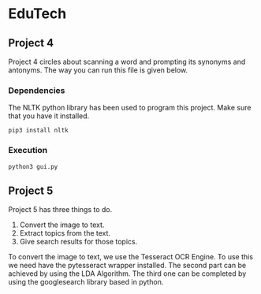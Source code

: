 # EduTech

## Project 4 

Project 4 circles about scanning a word and prompting its synonyms and antonyms.
The way you can run this file is given below.

### Dependencies

The NLTK python library has been used to program this project. Make sure that you have it installed.

```
pip3 install nltk
```

### Execution

```
python3 gui.py
```

## Project 5

Project 5 has three things to do.
1) Convert the image to text.
2) Extract topics from the text.
3) Give search results for those topics.

To convert the image to text, we use the Tesseract OCR Engine. To use this we need have the pytesseract wrapper installed. 
The second part can be achieved by using the LDA Algorithm. 
The third one can be completed by using the googlesearch library based in python.

